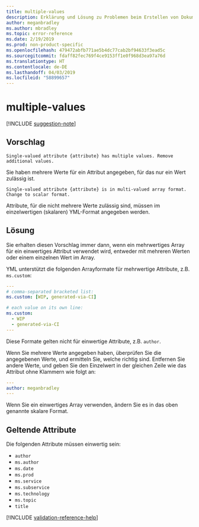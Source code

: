 ```yaml
---
title: multiple-values
description: Erklärung und Lösung zu Problemen beim Erstellen von Dokumentationsartikeln – multiple-values
author: meganbradley
ms.author: mbradley
ms.topic: error-reference
ms.date: 2/19/2019
ms.prod: non-product-specific
ms.openlocfilehash: 479472abfb771ae5b4dc77cab2bf94633f3ead5c
ms.sourcegitcommit: fdaff82fec769f4ce9153ff1e0f968d3ea97a76d
ms.translationtype: HT
ms.contentlocale: de-DE
ms.lasthandoff: 04/03/2019
ms.locfileid: "58899657"
---
```

# <a name="multiple-values"></a>multiple-values

[!INCLUDE [suggestion-note](includes/suggestion-note.md)]

## <a name="suggestion"></a>Vorschlag

`Single-valued attribute {attribute} has multiple values. Remove additional values.`

Sie haben mehrere Werte für ein Attribut angegeben, für das nur ein Wert zulässig ist.

`Single-valued attribute {attribute} is in multi-valued array format. Change to scalar format.`

Attribute, für die nicht mehrere Werte zulässig sind, müssen im einzelwertigen (skalaren) YML-Format angegeben werden.

## <a name="resolution"></a>Lösung

Sie erhalten diesen Vorschlag immer dann, wenn ein mehrwertiges Array für ein einwertiges Attribut verwendet wird, entweder mit mehreren Werten oder einem einzelnen Wert im Array.

YML unterstützt die folgenden Arrayformate für mehrwertige Attribute, z.B. `ms.custom`:

```yml
---
# comma-separated bracketed list:
ms.custom: [WIP, generated-via-CI]

# each value on its own line:
ms.custom:
  - WIP
  - generated-via-CI
---
```

Diese Formate gelten nicht für einwertige Attribute, z.B. `author`.

Wenn Sie mehrere Werte angegeben haben, überprüfen Sie die angegebenen Werte, und ermitteln Sie, welche richtig sind. Entfernen Sie andere Werte, und geben Sie den Einzelwert in der gleichen Zeile wie das Attribut ohne Klammern wie folgt an:

```yml
---
author: meganbradley
---
```

Wenn Sie ein einwertiges Array verwenden, ändern Sie es in das oben genannte skalare Format.

## <a name="attributes-in-scope"></a>Geltende Attribute

Die folgenden Attribute müssen einwertig sein:

- `author`
- `ms.author`
- `ms.date`
- `ms.prod`
- `ms.service`
- `ms.subservice`
- `ms.technology`
- `ms.topic`
- `title`

<!--make sure to add this file to your includes folder and verify the path-->
[!INCLUDE [validation-reference-help](includes/validation-reference-help.md)]
